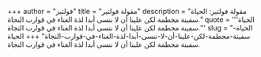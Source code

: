 +++
author = "فولتير"
title = "مقولة فولتير"
description = "مقولة فولتير: الحياة سفينة محطمة لكن علينا أن لا ننسى أبدا لذة الغناء في قوارب النجاة."
quote = '''الحياة سفينة محطمة لكن علينا أن لا ننسى أبدا لذة الغناء في قوارب النجاة.'''
slug = "الحياة-سفينة-محطمة-لكن-علينا-أن-لا-ننسى-أبدا-لذة-الغناء-في-قوارب-النجاة"
+++
الحياة سفينة محطمة لكن علينا أن لا ننسى أبدا لذة الغناء في قوارب النجاة.
